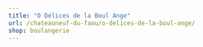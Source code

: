 ```yaml
---
title: "O Délices de la Boul Ange"
url: /chateauneuf-du-faou/o-delices-de-la-boul-ange/
shop: boulangerie
---
```

